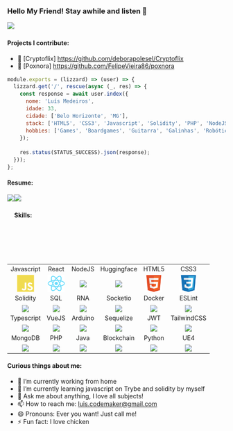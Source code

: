 ### Hello My Friend! Stay awhile and listen 👋

![](https://komarev.com/ghpvc/?username=LizzardMedeiros)

#### Projects I contribute:

- 👯 [Cryptoflix] https://github.com/deborapolesel/Cryptoflix
- 👯 [Poxnora] https://github.com/FelipeVieira86/poxnora

``` javascript
module.exports = (lizzard) => (user) => {
  lizzard.get('/', rescue(async (_, res) => {
    const response = await user.index({
      nome: 'Luís Medeiros',
      idade: 33,
      cidade: ['Belo Horizonte', 'MG'],
      stack: ['HTML5', 'CSS3', 'Javascript', 'Solidity', 'PHP', 'NodeJS', 'ReactJS', 'VUEJS', 'MongoDB', 'MySQL', 'Docker', 'Jest', 'RTL', 'Arduino' ],
      hobbies: ['Games', 'Boardgames', 'Guitarra', 'Galinhas', 'Robótica', 'Desafios!!!'],
    });

    res.status(STATUS_SUCCESS).json(response);
  }));
};
```
#### Resume:
<div>
	<img align="left" height="160em" src="https://github-readme-stats.vercel.app/api/top-langs/?username=LizzardMedeiros&show_icons=true&theme=transparent&layout=compact" />
	<img height="160em" src="https://github-readme-stats.vercel.app/api?username=LizzardMedeiros&show_icons=true&theme=transparent" />
</div>

#### Skills:

<div style="width: 100%;">
	<table align="center">
		<tbody>
					<tr>
						<td align="center">Javascript</td>
						<td align="center">React</td>
						<td align="center">NodeJS</td>
						<td align="center">Huggingface</td>
						<td align="center">HTML5</td>
						<td align="center">CSS3</td>
					</tr>
					<tr>
							<td align="center">
								<img
								align="center"
								width="40"
								src="https://raw.githubusercontent.com/devicons/devicon/master/icons/javascript/javascript-plain.svg" />
							</td>
							<td align="center">
								<img
								align="center"
								width="40"
								src="https://raw.githubusercontent.com/devicons/devicon/master/icons/react/react-original.svg" />
						</td>
						<td align="center">
								<img
								align="center"
								width="40"
								src="https://cdn.jsdelivr.net/gh/devicons/devicon/icons/nodejs/nodejs-original.svg" />
						</td>
						<td align="center">
								<img
									align="center"
									width="40"
									src="https://huggingface.co/front/assets/huggingface_logo-noborder.svg" />
						</td>
						<td align="center">
								<img
								align="center"
								width="40"
								src="https://raw.githubusercontent.com/devicons/devicon/master/icons/html5/html5-original.svg" />
						</td>
						<td align="center">
								<img
									align="center"
									width="40"
									src="https://raw.githubusercontent.com/devicons/devicon/master/icons/css3/css3-original.svg" />
						</td>
					</tr>
					<tr>
						<td align="center">Solidity</td>
						<td align="center">SQL</td>
						<td align="center">RNA</td>
						<td align="center">Socketio</td>
						<td align="center">Docker</td>
						<td align="center">ESLint</td>
					</tr>
					<tr>
						<td align="center">
								<img
									align="center"
									width="40"
									src="https://external-content.duckduckgo.com/iu/?u=https%3A%2F%2Flosmejorescursosde.com%2Fwp-content%2Fuploads%2F2021%2F09%2Fsolidity.png&f=1&nofb=1&ipt=4d29fa28e547f487cdc4150c68705a33fb3ea86c9333fcedd7814bc177893a2c&ipo=images" />
						</td>
						<td align="center">
								<img
									align="center"
									width="40"
									src="https://cdn.jsdelivr.net/gh/devicons/devicon/icons/mysql/mysql-original.svg" />          
						</td>      
						<td align="center">
								<img
									align="center"
									width="40"
									src="https://static.thenounproject.com/png/1551919-200.png"/>
						</td>  
						<td align="center">
								<img
									align="center"
									width="40"
									src="https://lembergsolutions.com/sites/default/files/media/logo/Socket.io__0.png" />
						</td>  
						<td align="center">
								<img
									align="center"
									width="40"
									src="https://cdn.jsdelivr.net/gh/devicons/devicon/icons/docker/docker-plain.svg" />	
						</td>
						<td align="center">
								<img
									align="center"
									width="40"
									src="https://www.vectorlogo.zone/logos/eslint/eslint-icon.svg" />	
						</td>  
				</tr>
				<tr align="center">
						<td align="center">Typescript</td>
						<td align="center">VueJS</td>
						<td align="center">Arduino</td>
						<td align="center">Sequelize</td>
						<td align="center">JWT</td>
						<td align="center">TailwindCSS</td>
				</tr>
				<tr>
						<td align="center">
								<img
									align="center"
									width="40"
									src="https://www.simplilearn.com/ice9/free_resources_article_thumb/TypeScript_logo.png" 
									/>	
						</td>    
						<td align="center">
								<img
									align="center"
									width="40"
									src="https://external-content.duckduckgo.com/iu/?u=https%3A%2F%2Fassets.stickpng.com%2Fimages%2F62a74f85223343fbc2207d05.png&f=1&nofb=1&ipt=05efa7ab5efb44923c314e246083304334b8d6236f5c81492c12947d6826f679&ipo=images" 
									/>
						</td>
						<td align="center">
								<img
									align="center"
									width="40"
									src="https://wewalab.com/wp-content/uploads/2017/08/Arduino-Logo-01-1-768x768.png"
									/>	
						</td>    
						<td align="center">
								<img
									align="center"
									width="40"
									src="https://cdn.jsdelivr.net/gh/devicons/devicon/icons/sequelize/sequelize-original.svg"
									/>	
						</td>      
						<td align="center">
								<img
									align="center"
									width="40"
									src="https://www.simplilearn.com/ice9/free_resources_article_thumb/json-web-token.png" 
									/>
						</td>
						<td align="center">
								<img
									align="center"
									width="40"
									src="https://cdn.jsdelivr.net/gh/devicons/devicon/icons/tailwindcss/tailwindcss-plain.svg" 
									/>	          
						</td>  
				</tr>
				<tr>
						<td align="center">MongoDB</td>
						<td align="center">PHP</td>
						<td align="center">Java</td>
						<td align="center">Blockchain</td>
						<td align="center">Python</td>
						<td align="center">UE4</td>
				</tr>
				<tr>
						<td align="center">
								<img
									align="center"
									width="40"
									<img src="https://cdn.jsdelivr.net/gh/devicons/devicon/icons/mongodb/mongodb-original.svg" />
						</td>  
						<td align="center">
								<img
									align="center"
									width="40"
									src="https://www.watelectronics.com/wp-content/uploads/php-logo.png" 
									/>	
						</td>  
						<td align="center">
								<img
									align="center"
									width="40"
									src="https://weibeld.net/assets/icons/java.png" 
									/>	
							<td align="center">
								<img
									align="center"
									width="40"
									src="https://cdn.iconscout.com/icon/free/png-256/blockchain-2-411041.png" 
									/>	
						</td>
						<td align="center">
								<img
									align="center"
									width="40"
									src="https://cdn.jsdelivr.net/gh/devicons/devicon/icons/python/python-original.svg"/>
						</td>   
						<td align="center">
								<img
									align="center"
									width="40"
									src="https://www.pngkey.com/png/detail/275-2752575_ue4-logo-unreal-engine-logo-png.png"/>
						</td>   
					</tr>
		</tbody>
	</table>
</div>

#### Curious things about me:

- 🔭 I’m currently working from home
- 🌱 I’m currently learning javascript on Trybe and solidity by myself
- 💬 Ask me about anything, I love all subjects!
- 📫 How to reach me: luis.codemaker@gmail.com
- 😄 Pronouns: Ever you want! Just call me!
- ⚡ Fun fact: I love chicken
